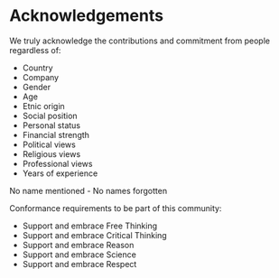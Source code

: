 # Acknowledgements

We truly acknowledge the contributions and commitment from people regardless of:

- Country
- Company
- Gender
- Age
- Etnic origin
- Social position
- Personal status
- Financial strength
- Political views
- Religious views
- Professional views
- Years of experience

No name mentioned - No names forgotten

Conformance requirements to be part of this community:

- Support and embrace Free Thinking
- Support and embrace Critical Thinking
- Support and embrace Reason
- Support and embrace Science
- Support and embrace Respect
